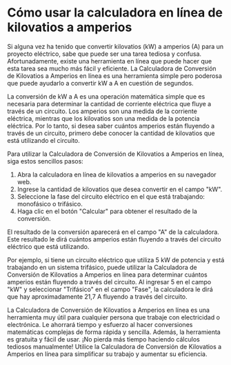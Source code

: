 Cómo usar la calculadora en línea de kilovatios a amperios
==========================================================

Si alguna vez ha tenido que convertir kilovatios (kW) a amperios (A) para un proyecto eléctrico, sabe que puede ser una tarea tediosa y confusa. Afortunadamente, existe una herramienta en línea que puede hacer que esta tarea sea mucho más fácil y eficiente. La Calculadora de Conversión de Kilovatios a Amperios en línea es una herramienta simple pero poderosa que puede ayudarlo a convertir kW a A en cuestión de segundos.

La conversión de kW a A es una operación matemática simple que es necesaria para determinar la cantidad de corriente eléctrica que fluye a través de un circuito. Los amperios son una medida de la corriente eléctrica, mientras que los kilovatios son una medida de la potencia eléctrica. Por lo tanto, si desea saber cuántos amperios están fluyendo a través de un circuito, primero debe conocer la cantidad de kilovatios que está utilizando el circuito.

Para utilizar la Calculadora de Conversión de Kilovatios a Amperios en línea, siga estos sencillos pasos:

1. Abra la calculadora en línea de kilovatios a amperios en su navegador web.
2. Ingrese la cantidad de kilovatios que desea convertir en el campo "kW".
3. Seleccione la fase del circuito eléctrico en el que está trabajando: monofásico o trifásico.
4. Haga clic en el botón "Calcular" para obtener el resultado de la conversión.

El resultado de la conversión aparecerá en el campo "A" de la calculadora. Este resultado le dirá cuántos amperios están fluyendo a través del circuito eléctrico que está utilizando.

Por ejemplo, si tiene un circuito eléctrico que utiliza 5 kW de potencia y está trabajando en un sistema trifásico, puede utilizar la Calculadora de Conversión de Kilovatios a Amperios en línea para determinar cuántos amperios están fluyendo a través del circuito. Al ingresar 5 en el campo "kW" y seleccionar "Trifásico" en el campo "Fase", la calculadora le dirá que hay aproximadamente 21,7 A fluyendo a través del circuito.

La Calculadora de Conversión de Kilovatios a Amperios en línea es una herramienta muy útil para cualquier persona que trabaje con electricidad o electrónica. Le ahorrará tiempo y esfuerzo al hacer conversiones matemáticas complejas de forma rápida y sencilla. Además, la herramienta es gratuita y fácil de usar. ¡No pierda más tiempo haciendo cálculos tediosos manualmente! Utilice la Calculadora de Conversión de Kilovatios a Amperios en línea para simplificar su trabajo y aumentar su eficiencia.